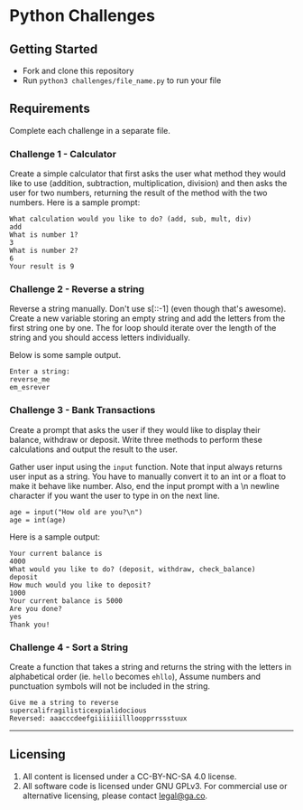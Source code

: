 # Python Challenges

## Getting Started

* Fork and clone this repository
* Run `python3 challenges/file_name.py` to run your file

## Requirements

Complete each challenge in a separate file.

### Challenge 1 - Calculator

Create a simple calculator that first asks the user what method they would like
to use (addition, subtraction, multiplication, division) and then asks the user
for two numbers, returning the result of the method with the two numbers. Here
is a sample prompt:

```
What calculation would you like to do? (add, sub, mult, div)
add
What is number 1?
3
What is number 2?
6
Your result is 9
```

### Challenge 2 - Reverse a string
Reverse a string manually. Don't use s[::-1] (even though that's awesome).
Create a new variable storing an empty string and add the letters from
the first string one by one. The for loop should iterate over the length
of the string and you should access letters individually.

Below is some sample output.

```
Enter a string:
reverse_me
em_esrever
```

### Challenge 3 - Bank Transactions
Create a prompt that asks the user if they would like to display their balance,
withdraw or deposit. Write three methods to perform these calculations and
output the result to the user.

Gather user input using the `input` function. Note that input always returns
user input as a string. You have to manually convert it to an int or a float
to make it behave like number. Also, end the input prompt with a \n newline
character if you want the user to type in on the next line.

```
age = input("How old are you?\n")
age = int(age)
```

Here is a sample output:

```
Your current balance is
4000
What would you like to do? (deposit, withdraw, check_balance)
deposit
How much would you like to deposit?
1000
Your current balance is 5000
Are you done?
yes
Thank you!
```

### Challenge 4 - Sort a String

Create a function that takes a string and returns the string with the letters in 
alphabetical order (ie. `hello` becomes `ehllo`), Assume numbers and punctuation 
symbols will not be included in the string.

```
Give me a string to reverse
supercalifragilisticexpialidocious
Reversed: aaacccdeefgiiiiiiillloopprrssstuux
```


---

## Licensing
1. All content is licensed under a CC-BY-NC-SA 4.0 license.
2. All software code is licensed under GNU GPLv3. For commercial use or alternative licensing, please contact legal@ga.co.
